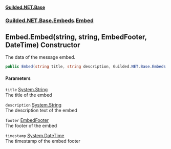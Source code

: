 #### [Guilded.NET.Base](Guilded_NET_Base.md 'Guilded.NET.Base')
### [Guilded.NET.Base.Embeds](Guilded_NET_Base.md#Guilded_NET_Base_Embeds 'Guilded.NET.Base.Embeds').[Embed](Embed.md 'Guilded.NET.Base.Embeds.Embed')
## Embed.Embed(string, string, EmbedFooter, DateTime) Constructor
The data of the message embed.  
```csharp
public Embed(string title, string description, Guilded.NET.Base.Embeds.EmbedFooter footer, System.DateTime timestamp);
```
#### Parameters
<a name='Guilded_NET_Base_Embeds_Embed_Embed(string_string_Guilded_NET_Base_Embeds_EmbedFooter_System_DateTime)_title'></a>
`title` [System.String](https://docs.microsoft.com/en-us/dotnet/api/System.String 'System.String')  
The title of the embed
  
<a name='Guilded_NET_Base_Embeds_Embed_Embed(string_string_Guilded_NET_Base_Embeds_EmbedFooter_System_DateTime)_description'></a>
`description` [System.String](https://docs.microsoft.com/en-us/dotnet/api/System.String 'System.String')  
The description text of the embed
  
<a name='Guilded_NET_Base_Embeds_Embed_Embed(string_string_Guilded_NET_Base_Embeds_EmbedFooter_System_DateTime)_footer'></a>
`footer` [EmbedFooter](EmbedFooter.md 'Guilded.NET.Base.Embeds.EmbedFooter')  
The footer of the embed
  
<a name='Guilded_NET_Base_Embeds_Embed_Embed(string_string_Guilded_NET_Base_Embeds_EmbedFooter_System_DateTime)_timestamp'></a>
`timestamp` [System.DateTime](https://docs.microsoft.com/en-us/dotnet/api/System.DateTime 'System.DateTime')  
The timestamp of the embed footer
  
